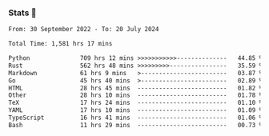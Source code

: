 ### Stats 👋
<!--START_SECTION:waka-->

```txt
From: 30 September 2022 - To: 20 July 2024

Total Time: 1,581 hrs 17 mins

Python              709 hrs 12 mins >>>>>>>>>>>--------------   44.85 %
Rust                562 hrs 48 mins >>>>>>>>>----------------   35.59 %
Markdown            61 hrs 9 mins   >------------------------   03.87 %
Go                  45 hrs 40 mins  >------------------------   02.89 %
HTML                28 hrs 45 mins  -------------------------   01.82 %
Other               28 hrs 10 mins  -------------------------   01.78 %
TeX                 17 hrs 24 mins  -------------------------   01.10 %
YAML                17 hrs 10 mins  -------------------------   01.09 %
TypeScript          16 hrs 41 mins  -------------------------   01.06 %
Bash                11 hrs 29 mins  -------------------------   00.73 %
```

<!--END_SECTION:waka-->

<!--
**buhaytza2005/buhaytza2005** is a ✨ _special_ ✨ repository because its `README.md` (this file) appears on your GitHub profile.

Here are some ideas to get you started:

- 🔭 I’m currently working on ...
- 🌱 I’m currently learning ...
- 👯 I’m looking to collaborate on ...
- 🤔 I’m looking for help with ...
- 💬 Ask me about ...
- 📫 How to reach me: ...
- 😄 Pronouns: ...
- ⚡ Fun fact: ...
-->


